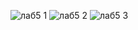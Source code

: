 ![лаб5 1](https://user-images.githubusercontent.com/87744721/151492723-f06cd9b6-20b4-4d59-8678-0160653cb6b7.JPG)
![лаб5 2](https://user-images.githubusercontent.com/87744721/151492729-69124e2a-eeff-4541-943c-e5d22edcf4df.JPG)
![лаб5 3](https://user-images.githubusercontent.com/87744721/151492734-e413a7aa-1993-453e-83e6-24846fe33fc5.JPG)
